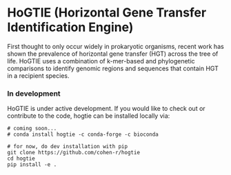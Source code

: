 # HoGTIE (Horizontal Gene Transfer Identification Engine)
First thought to only occur widely in prokaryotic organisms, recent work has shown the prevalence of horizontal gene transfer (HGT) across the tree of life. HoGTIE uses a combination of k-mer-based and phylogenetic comparisons to identify genomic regions and sequences that contain HGT in a recipient species. 

### In development
HoGTIE is under active development. If you would like to check out or contribute to the code, hogtie can be installed locally via:

```
# coming soon...
# conda install hogtie -c conda-forge -c bioconda

# for now, do dev installation with pip
git clone https://github.com/cohen-r/hogtie
cd hogtie
pip install -e .
```